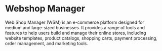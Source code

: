 # Webshop Manager

Web Shop Manager (WSM) is an e-commerce platform designed for medium and large-sized businesses. It provides a range of tools and features to help users build and manage their online stores, including website templates, product catalogs, shopping carts, payment processing, order management, and marketing tools.
